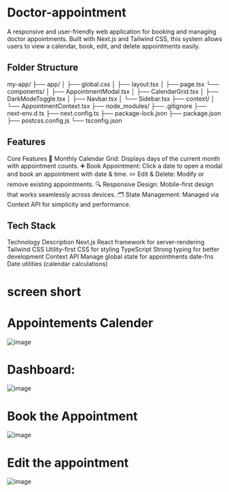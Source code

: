 # Doctor-appointment
A responsive and user-friendly web application for booking and managing doctor appointments. Built with Next.js and Tailwind CSS, this system allows users to view a calendar, book, edit, and delete appointments easily.



## Folder Structure
my-app/
├── app/
│   ├── global.css
│   ├── layout.tsx
│   ├── page.tsx
└── components/
│       ├── AppointmentModal.tsx
│       ├── CalendarGrid.tsx
│       ├── DarkModeToggle.tsx
│       ├── Navbar.tsx
│       └── Sidebar.tsx
├── context/
│   └── AppointmentContext.tsx
├── node_modules/
├── .gitignore
├── next-env.d.ts
├── next.config.ts
├── package-lock.json
├── package.json
├── postcss.config.js
└── tsconfig.json

## Features
Core Features
📅 Monthly Calendar Grid: Displays days of the current month with appointment counts.
➕ Book Appointment: Click a date to open a modal and book an appointment with date & time.
✏️ Edit & Delete: Modify or remove existing appointments.
🔍 Responsive Design: Mobile-first design that works seamlessly across devices.
🗂️ State Management: Managed via Context API for simplicity and performance.

## Tech Stack
Technology	Description
Next.js	React framework for server-rendering
Tailwind CSS	Utility-first CSS for styling
TypeScript	Strong typing for better development
Context API	Manage global state for appointments
date-fns	Date utilities (calendar calculations)




# screen short
# Appointements Calender
![image](https://github.com/user-attachments/assets/d22f7472-ab6f-466e-8926-9d709d7f419f)

# Dashboard:
![image](https://github.com/user-attachments/assets/ab9b0b29-8467-4486-9bbf-af77c0dea9d9)

# Book the Appointment
![image](https://github.com/user-attachments/assets/e549eac2-0c3f-4b4c-8ac1-325183879c6c)


# Edit the appointment
![image](https://github.com/user-attachments/assets/3e47a17f-aa93-4dcc-8acb-6d202c37cf03)


